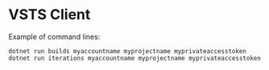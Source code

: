 # VSTS Client

Example of command lines:

```
dotnet run builds myaccountname myprojectname myprivateaccesstoken
dotnet run iterations myaccountname myprojectname myprivateaccesstoken
```
